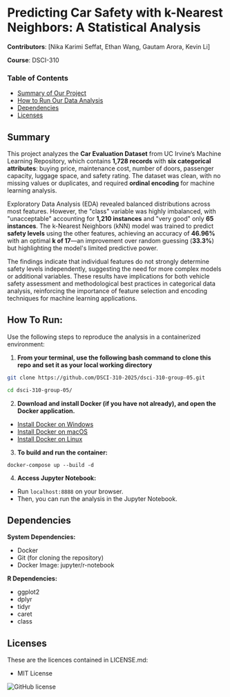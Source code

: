 # Predicting Car Safety with k-Nearest Neighbors: A Statistical Analysis

**Contributors**: [Nika Karimi Seffat, Ethan Wang, Gautam Arora, Kevin Li]

**Course**: DSCI-310   


### Table of Contents
- [Summary of Our Project](#summary)
- [How to Run Our Data Analysis](#how-to-run)
- [Dependencies](#dependencies)
- [Licenses](#licenses)

## Summary

This project analyzes the **Car Evaluation Dataset** from UC Irvine’s Machine Learning Repository, which contains **1,728 records** with **six categorical attributes**: buying price, maintenance cost, number of doors, passenger capacity, luggage space, and safety rating. The dataset was clean, with no missing values or duplicates, and required **ordinal encoding** for machine learning analysis.  

Exploratory Data Analysis (EDA) revealed balanced distributions across most features. However, the "class" variable was highly imbalanced, with "unacceptable" accounting for **1,210 instances** and "very good" only **65 instances**. The k-Nearest Neighbors (kNN) model was trained to predict **safety levels** using the other features, achieving an accuracy of **46.96%** with an optimal **k of 17**—an improvement over random guessing (**33.3%**) but highlighting the model's limited predictive power.  

The findings indicate that individual features do not strongly determine safety levels independently, suggesting the need for more complex models or additional variables. These results have implications for both vehicle safety assessment and methodological best practices in categorical data analysis, reinforcing the importance of feature selection and encoding techniques for machine learning applications.

## How To Run:

Use the following steps to reproduce the analysis in a containerized environment:

1. **From your terminal, use the following bash command to clone this repo and set it as your local working directory**

```bash
git clone https://github.com/DSCI-310-2025/dsci-310-group-05.git
```

```bash
cd dsci-310-group-05/
```

2. **Download and install Docker (if you have not already), and open the Docker application.**

- [Install Docker on Windows](https://docs.docker.com/docker-for-windows/install/)
- [Install Docker on macOS](https://docs.docker.com/docker-for-mac/install/)
- [Install Docker on Linux](https://docs.docker.com/engine/install/)

3. **To build and run the container:**

`docker-compose up --build -d`

4. **Access Jupyter Notebook:**

- Run `localhost:8888` on your browser.
- Then, you can run the analysis in the Jupyter Notebook.

## Dependencies

**System Dependencies:**

- Docker
- Git (for cloning the repository)
- Docker Image: jupyter/r-notebook

**R Dependencies:**

- ggplot2
- dplyr
- tidyr
- caret
- class

## Licenses

These are the licences contained in LICENSE.md:

- MIT License

![GitHub license](https://img.shields.io/github/license/DSCI-310-2025/dsci-310-group-7-data-dudes) 
